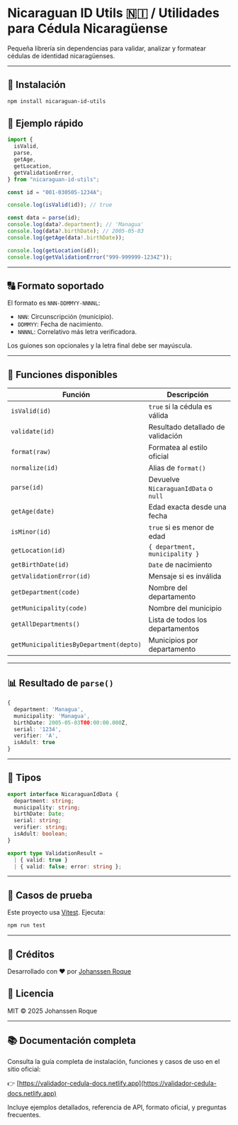 # Nicaraguan ID Utils 🇳🇮 / Utilidades para Cédula Nicaragüense

Pequeña librería sin dependencias para validar, analizar y formatear cédulas de identidad nicaragüenses.

---

## 🚀 Instalación

```bash
npm install nicaraguan-id-utils
```

## 🔮 Ejemplo rápido

```ts
import {
  isValid,
  parse,
  getAge,
  getLocation,
  getValidationError,
} from "nicaraguan-id-utils";

const id = "001-030505-1234A";

console.log(isValid(id)); // true

const data = parse(id);
console.log(data?.department); // 'Managua'
console.log(data?.birthDate); // 2005-05-03
console.log(getAge(data!.birthDate));

console.log(getLocation(id));
console.log(getValidationError("999-999999-1234Z"));
```

---

## 🔠 Formato soportado

El formato es `NNN-DDMMYY-NNNNL`:

- `NNN`: Circunscripción (municipio).
- `DDMMYY`: Fecha de nacimiento.
- `NNNNL`: Correlativo más letra verificadora.

Los guiones son opcionales y la letra final debe ser mayúscula.

---

## 🤖 Funciones disponibles

| Función                                | Descripción                          |
| -------------------------------------- | ------------------------------------ |
| `isValid(id)`                          | `true` si la cédula es válida        |
| `validate(id)`                         | Resultado detallado de validación    |
| `format(raw)`                          | Formatea al estilo oficial           |
| `normalize(id)`                        | Alias de `format()`                  |
| `parse(id)`                            | Devuelve `NicaraguanIdData` o `null` |
| `getAge(date)`                         | Edad exacta desde una fecha          |
| `isMinor(id)`                          | `true` si es menor de edad           |
| `getLocation(id)`                      | `{ department, municipality }`       |
| `getBirthDate(id)`                     | `Date` de nacimiento                 |
| `getValidationError(id)`               | Mensaje si es inválida               |
| `getDepartment(code)`                  | Nombre del departamento              |
| `getMunicipality(code)`                | Nombre del municipio                 |
| `getAllDepartments()`                  | Lista de todos los departamentos     |
| `getMunicipalitiesByDepartment(depto)` | Municipios por departamento          |

---

## 📊 Resultado de `parse()`

```ts
{
  department: 'Managua',
  municipality: 'Managua',
  birthDate: 2005-05-03T00:00:00.000Z,
  serial: '1234',
  verifier: 'A',
  isAdult: true
}
```

---

## 🔖 Tipos

```ts
export interface NicaraguanIdData {
  department: string;
  municipality: string;
  birthDate: Date;
  serial: string;
  verifier: string;
  isAdult: boolean;
}

export type ValidationResult =
  | { valid: true }
  | { valid: false; error: string };
```

---

## 📅 Casos de prueba

Este proyecto usa [Vitest](https://vitest.dev/). Ejecuta:

```bash
npm run test
```

---

## 📢 Créditos

Desarrollado con ❤️ por [Johanssen Roque](https://github.com/Johs7)

## 📄 Licencia

MIT © 2025 Johanssen Roque

---

## 📚 Documentación completa

Consulta la guía completa de instalación, funciones y casos de uso en el sitio oficial:

👉 [https://validador-cedula-docs.netlify.app](https://validador-cedula-docs.netlify.app)

Incluye ejemplos detallados, referencia de API, formato oficial, y preguntas frecuentes.
